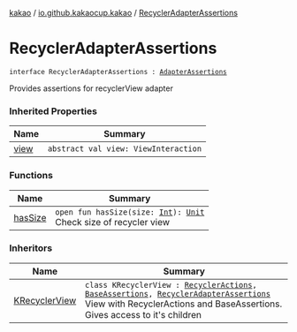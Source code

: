 [kakao](../../index.md) / [io.github.kakaocup.kakao](../index.md) / [RecyclerAdapterAssertions](./index.md)

# RecyclerAdapterAssertions

`interface RecyclerAdapterAssertions : `[`AdapterAssertions`](../-adapter-assertions/index.md)

Provides assertions for recyclerView adapter

### Inherited Properties

| Name | Summary |
|---|---|
| [view](../-adapter-assertions/view.md) | `abstract val view: ViewInteraction` |

### Functions

| Name | Summary |
|---|---|
| [hasSize](has-size.md) | `open fun hasSize(size: `[`Int`](https://kotlinlang.org/api/latest/jvm/stdlib/kotlin/-int/index.html)`): `[`Unit`](https://kotlinlang.org/api/latest/jvm/stdlib/kotlin/-unit/index.html)<br>Check size of recycler view |

### Inheritors

| Name | Summary |
|---|---|
| [KRecyclerView](../-k-recycler-view/index.md) | `class KRecyclerView : `[`RecyclerActions`](../-recycler-actions/index.md)`, `[`BaseAssertions`](../-base-assertions/index.md)`, `[`RecyclerAdapterAssertions`](./index.md)<br>View with RecyclerActions and BaseAssertions. Gives access to it's children |
